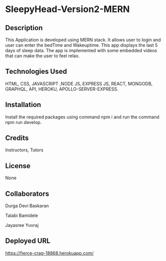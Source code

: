 # SleepyHead-Version2-MERN

## Description
This Application is developed using MERN stack. It allows user to login and user can enter the bedTime and Wakeuptime. This app displays the last 5 days of sleep data. The app is implemented with some embedded videos that can make the user to feel relax. 

## Technologies Used  
HTML, CSS, JAVASCRIPT ,NODE JS, EXPRESS JS, REACT, MONGODB, GRAPHQL,  API, HEROKU, APOLLO-SERVER-EXPRESS.  

## Installation
Install the required packages using command npm i and run the command npm run develop.

## Credits
Instructors, Tutors

## License

None

## Collaborators

Durga Devi Baskaran

Talabi Bamidele

Jayasree Yuvraj


## Deployed URL
https://fierce-crag-18868.herokuapp.com/
